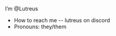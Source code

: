 I’m @Lutreus
- How to reach me -- lutreus on discord
- Pronouns: they/them

<!---
Lutreus/Lutreus is a ✨ special ✨ repository because its `README.md` (this file) appears on your GitHub profile.
You can click the Preview link to take a look at your changes.
--->
